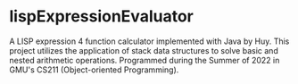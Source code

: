 # lispExpressionEvaluator

A LISP expression 4 function calculator implemented with Java by Huy. This project utilizes the application of stack data structures to solve basic and nested arithmetic operations.
Programmed during the Summer of 2022 in GMU's CS211 (Object-oriented Programming).
